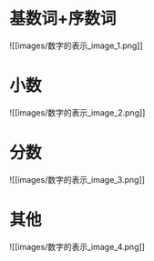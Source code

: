 # 基数词+序数词

![[images/数字的表示_image_1.png]]


# 小数

![[images/数字的表示_image_2.png]]

# 分数

![[images/数字的表示_image_3.png]]

# 其他
![[images/数字的表示_image_4.png]]